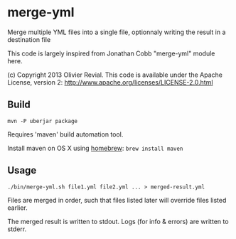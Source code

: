 merge-yml
=========

Merge multiple YML files into a single file, optionnaly writing the result in a destination file

This code is largely inspired from Jonathan Cobb "merge-yml" module here.

(c) Copyright 2013 Olivier Revial.
This code is available under the Apache License, version 2: http://www.apache.org/licenses/LICENSE-2.0.html

## Build

    mvn -P uberjar package
    
Requires 'maven' build automation tool.

Install maven on OS X using [homebrew](http://brew.sh/): `brew install maven`

## Usage

    ./bin/merge-yml.sh file1.yml file2.yml ... > merged-result.yml

Files are merged in order, such that files listed later will override files listed earlier.

The merged result is written to stdout. Logs (for info & errors) are written to stderr.
